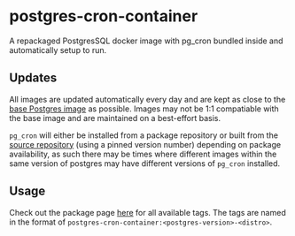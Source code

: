 # postgres-cron-container

A repackaged PostgresSQL docker image with pg_cron bundled inside and automatically setup to run.

## Updates

All images are updated automatically every day and are kept as close to the [base Postgres image](https://hub.docker.com/_/postgres) as possible. Images may not be 1:1 compatiable with the base image and are maintained on a best-effort basis.

`pg_cron` will either be installed from a package repository or built from the [source repository](https://github.com/citusdata/pg_cron) (using a pinned version number) depending on package availability, as such there may be times where different images within the same version of postgres may have different versions of `pg_cron` installed.

## Usage

Check out the package page [here](https://github.com/Blooym/postgres-cron-container/pkgs/container/postgres-cron-container) for all available tags. The tags are named in the format of `postgres-cron-container:<postgres-version>-<distro>`.
